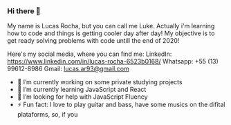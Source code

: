 ### Hi there 👋

<!--
**LukeZombie/LukeZombie** is a ✨ _special_ ✨ repository because its `README.md` (this file) appears on your GitHub profile.
-->
My name is Lucas Rocha, but you can call me Luke.
Actually i'm learning how to code and things is getting cooler day after day!
My objective is to get ready solving problems with code untill the end of 2020!

Here's my social media, where you can find me:
LinkedIn: https://www.linkedin.com/in/lucas-rocha-6523b0168/
Whatsapp: +55 (13) 99612-8986
Gmail: lucas.ar93@gmail.com

- 🔭 I’m currently working on some private studying projects
- 🌱 I’m currently learning JavaScript and React
- 🤔 I’m looking for help with JavaScript Fluency
- ⚡ Fun fact: I love to play guitar and bass, have some musics on the difital plataforms, so, if you

